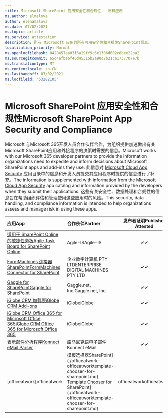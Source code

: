 ```yaml
---
title: Microsoft SharePoint 应用安全性和合规性 - 所有应用
ms.author: elmalova
author: elenamalova
ms.date: 07/02/2021
ms.topic: article
ms.service: attestation
description: 所有 Microsoft 应用的所有可用安全性和合规性SharePoint信息。
localization_priority: Normal
ms.openlocfilehash: 0428457aa03f6a29ff9c6e1306d602c8bee22ba2
ms.sourcegitcommit: 65d4afba6f46d45315b2a90d2b21ce1737707e7b
ms.translationtype: MT
ms.contentlocale: zh-CN
ms.lasthandoff: 07/02/2021
ms.locfileid: "53282105"
---
```

# <a name="microsoft-sharepoint-app-security-and-compliance"></a><span data-ttu-id="2f60d-103">Microsoft SharePoint 应用安全性和合规性</span><span class="sxs-lookup"><span data-stu-id="2f60d-103">Microsoft SharePoint App Security and Compliance</span></span>

<span data-ttu-id="2f60d-104">Microsoft 与Microsoft 365开发人员合作伙伴合作，为组织提供加速做出有关 Microsoft SharePoint应用和外接程序的决策时需要的信息。</span><span class="sxs-lookup"><span data-stu-id="2f60d-104">Microsoft works with our Microsoft 365 developer partners to provide the information organizations need to expedite and inform decisions about Microsoft SharePoint apps and add-ins they use.</span></span> <span data-ttu-id="2f60d-105">此信息对 [Microsoft Cloud App Security](https://www.microsoft.com/en-us/enterprise-mobility-security/cloud-app-security) 应用目录中的信息和开发人员提交其应用程序时提供的信息进行了补充。</span><span class="sxs-lookup"><span data-stu-id="2f60d-105">The information is supplemented with information from the [Microsoft Cloud App Security](https://www.microsoft.com/en-us/enterprise-mobility-security/cloud-app-security) app catalog and information provided by the developers when they submit their applications.</span></span> <span data-ttu-id="2f60d-106">这些有关安全性、数据处理和合规性的信息旨在帮助组织评估和管理使用这些应用时的风险。</span><span class="sxs-lookup"><span data-stu-id="2f60d-106">This security, data handling, and compliance information is intended to help organizations assess and manage risk in using these apps.</span></span>

| <span data-ttu-id="2f60d-107">**应用**</span><span class="sxs-lookup"><span data-stu-id="2f60d-107">**App**</span></span> | <span data-ttu-id="2f60d-108">**合作伙伴**</span><span class="sxs-lookup"><span data-stu-id="2f60d-108">**Partner**</span></span> | <span data-ttu-id="2f60d-109">**发布者证明**</span><span class="sxs-lookup"><span data-stu-id="2f60d-109">**Publisher Attested**</span></span> | <span data-ttu-id="2f60d-110">**认证**</span><span class="sxs-lookup"><span data-stu-id="2f60d-110">**Certified**</span></span> |
|:--------|:------------|:----------------------:|:-------------:|
| [<span data-ttu-id="2f60d-111">适用于 SharePoint Online 的敏捷任务板</span><span class="sxs-lookup"><span data-stu-id="2f60d-111">Agile Task Board for SharePoint Online</span></span>](./agile-is-task-board-for-sharepoint-online.md) | <span data-ttu-id="2f60d-112">Agile-IS</span><span class="sxs-lookup"><span data-stu-id="2f60d-112">Agile-IS</span></span> | <span data-ttu-id="2f60d-113">**✓**</span><span class="sxs-lookup"><span data-stu-id="2f60d-113">**✓**</span></span> |  |
| [<span data-ttu-id="2f60d-114">FormMachines 连接器SharePoint</span><span class="sxs-lookup"><span data-stu-id="2f60d-114">FormMachines Connector for SharePoint</span></span>](./enterprise-digital-machines-pty-ltd-formmachines-connector-for-sharepoint.md) | <span data-ttu-id="2f60d-115">企业数字计算机 PTY LTD</span><span class="sxs-lookup"><span data-stu-id="2f60d-115">ENTERPRISE DIGITAL MACHINES PTY LTD</span></span> | <span data-ttu-id="2f60d-116">**✓**</span><span class="sxs-lookup"><span data-stu-id="2f60d-116">**✓**</span></span> |  |
| [<span data-ttu-id="2f60d-117">Gaggle for SharePoint</span><span class="sxs-lookup"><span data-stu-id="2f60d-117">Gaggle for SharePoint</span></span>](./gagglenet-inc-gaggle-for-sharepoint.md) | <span data-ttu-id="2f60d-118">Gaggle.net， Inc.</span><span class="sxs-lookup"><span data-stu-id="2f60d-118">Gaggle.net, Inc.</span></span> | <span data-ttu-id="2f60d-119">**✓**</span><span class="sxs-lookup"><span data-stu-id="2f60d-119">**✓**</span></span> |  |
| [<span data-ttu-id="2f60d-120">iGlobe CRM 加载项</span><span class="sxs-lookup"><span data-stu-id="2f60d-120">iGlobe CRM Add-ons</span></span>](./iglobe-crm-add-ons.md) | <span data-ttu-id="2f60d-121">iGlobe</span><span class="sxs-lookup"><span data-stu-id="2f60d-121">iGlobe</span></span> | <span data-ttu-id="2f60d-122">**✓**</span><span class="sxs-lookup"><span data-stu-id="2f60d-122">**✓**</span></span> | <img alt="Certified application badge" src="../media/certified-badge.png" height="25" width="25" /> |
| [<span data-ttu-id="2f60d-123">iGlobe CRM Office 365 for Microsoft Office 365</span><span class="sxs-lookup"><span data-stu-id="2f60d-123">iGlobe CRM Office 365 for Microsoft Office 365</span></span>](./iglobe-crm-office-365-for-microsoft.md) | <span data-ttu-id="2f60d-124">iGlobe</span><span class="sxs-lookup"><span data-stu-id="2f60d-124">iGlobe</span></span> | <span data-ttu-id="2f60d-125">**✓**</span><span class="sxs-lookup"><span data-stu-id="2f60d-125">**✓**</span></span> | <img alt="Certified application badge" src="../media/certified-badge.png" height="25" width="25" /> |
| [<span data-ttu-id="2f60d-126">表示邮件分析程序</span><span class="sxs-lookup"><span data-stu-id="2f60d-126">Konnect eMail Parser</span></span>](./konnect-email-parser.md) | <span data-ttu-id="2f60d-127">库马尼克语电子邮件</span><span class="sxs-lookup"><span data-stu-id="2f60d-127">Konnect eMail</span></span> | <span data-ttu-id="2f60d-128">**✓**</span><span class="sxs-lookup"><span data-stu-id="2f60d-128">**✓**</span></span> |  |
| <span data-ttu-id="2f60d-129">[officeatwork</span><span class="sxs-lookup"><span data-stu-id="2f60d-129">[officeatwork</span></span> | <span data-ttu-id="2f60d-130">模板选择器SharePoint] (./officeatwork-officeatworktemplate-chooser-for-sharepoint.md) </span><span class="sxs-lookup"><span data-stu-id="2f60d-130">Template Chooser for SharePoint](./officeatwork-officeatworktemplate-chooser-for-sharepoint.md)</span></span> | <span data-ttu-id="2f60d-131">officeatwork</span><span class="sxs-lookup"><span data-stu-id="2f60d-131">officeatwork</span></span> | <span data-ttu-id="2f60d-132">**✓**</span><span class="sxs-lookup"><span data-stu-id="2f60d-132">**✓**</span></span> | <img alt="Certified application badge" src="../media/certified-badge.png" height="25" width="25" /> |
